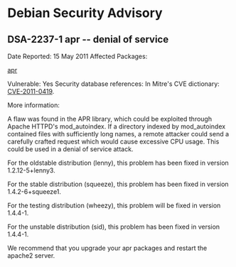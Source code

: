 
Debian Security Advisory
========================


DSA-2237-1 apr -- denial of service
-----------------------------------



Date Reported:
15 May 2011
Affected Packages:

[apr](https://packages.debian.org/src:apr)

Vulnerable:
Yes
Security database references:
In Mitre's CVE dictionary: [CVE-2011-0419](https://security-tracker.debian.org/tracker/CVE-2011-0419).  

More information:

A flaw was found in the APR library, which could be exploited through
Apache HTTPD's mod\_autoindex. If a directory indexed by mod\_autoindex
contained files with sufficiently long names, a remote attacker could
send a carefully crafted request which would cause excessive CPU
usage. This could be used in a denial of service attack.


For the oldstable distribution (lenny), this problem has been fixed in
version 1.2.12-5+lenny3.


For the stable distribution (squeeze), this problem has been fixed in
version 1.4.2-6+squeeze1.


For the testing distribution (wheezy), this problem will be fixed in
version 1.4.4-1.


For the unstable distribution (sid), this problem has been fixed in
version 1.4.4-1.


We recommend that you upgrade your apr packages and restart the
apache2 server.





